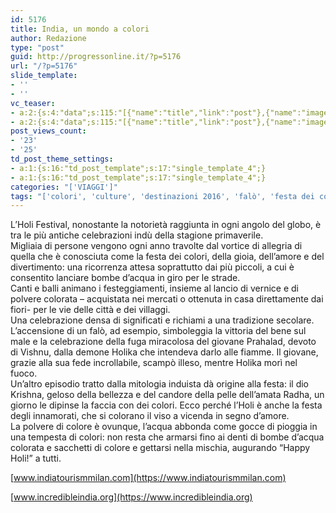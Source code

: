 ```yaml
---
id: 5176
title: India, un mondo a colori
author: Redazione
type: "post"
guid: http://progressonline.it/?p=5176
url: "/?p=5176"
slide_template:
- ''
- ''
vc_teaser:
- a:2:{s:4:"data";s:115:"[{"name":"title","link":"post"},{"name":"image","image":"featured","link":"none"},{"name":"text","mode":"excerpt"}]";s:7:"bgcolor";s:0:"";}
- a:2:{s:4:"data";s:115:"[{"name":"title","link":"post"},{"name":"image","image":"featured","link":"none"},{"name":"text","mode":"excerpt"}]";s:7:"bgcolor";s:0:"";}
post_views_count:
- '23'
- '25'
td_post_theme_settings:
- a:1:{s:16:"td_post_template";s:17:"single_template_4";}
- a:1:{s:16:"td_post_template";s:17:"single_template_4";}
categories: "['VIAGGI']"
tags: "['colori', 'culture', 'destinazioni 2016', 'falò', 'festa dei colori', 'Holi festival', 'India', 'mete', 'mitologia induista', 'news', 'tradizioni', 'Viaggi']"
---
```


L’Holi Festival, nonostante la notorietà raggiunta in ogni angolo del globo, è tra le più antiche celebrazioni indù della stagione primaverile.  
Migliaia di persone vengono ogni anno travolte dal vortice di allegria di quella che è conosciuta come la festa dei colori, della gioia, dell’amore e del divertimento: una ricorrenza attesa soprattutto dai più piccoli, a cui è consentito lanciare bombe d’acqua in giro per le strade.  
Canti e balli animano i festeggiamenti, insieme al lancio di vernice e di polvere colorata – acquistata nei mercati o ottenuta in casa direttamente dai fiori- per le vie delle città e dei villaggi.  
Una celebrazione densa di significati e richiami a una tradizione secolare. L’accensione di un falò, ad esempio, simboleggia la vittoria del bene sul male e la celebrazione della fuga miracolosa del giovane Prahalad, devoto di Vishnu, dalla demone Holika che intendeva darlo alle fiamme. Il giovane, grazie alla sua fede incrollabile, scampò illeso, mentre Holika morì nel fuoco.  
Un’altro episodio tratto dalla mitologia induista dà origine alla festa: il dio Krishna, geloso della bellezza e del candore della pelle dell’amata Radha, un giorno le dipinse la faccia con dei colori. Ecco perché l’Holi è anche la festa degli innamorati, che si colorano il viso a vicenda in segno d’amore.  
La polvere di colore è ovunque, l’acqua abbonda come gocce di pioggia in una tempesta di colori: non resta che armarsi fino ai denti di bombe d’acqua colorata e sacchetti di colore e gettarsi nella mischia, augurando “Happy Holi!” a tutti.

[www.indiatourismmilan.com](https://www.indiatourismmilan.com)

[www.incredibleindia.org](https://www.incredibleindia.org)